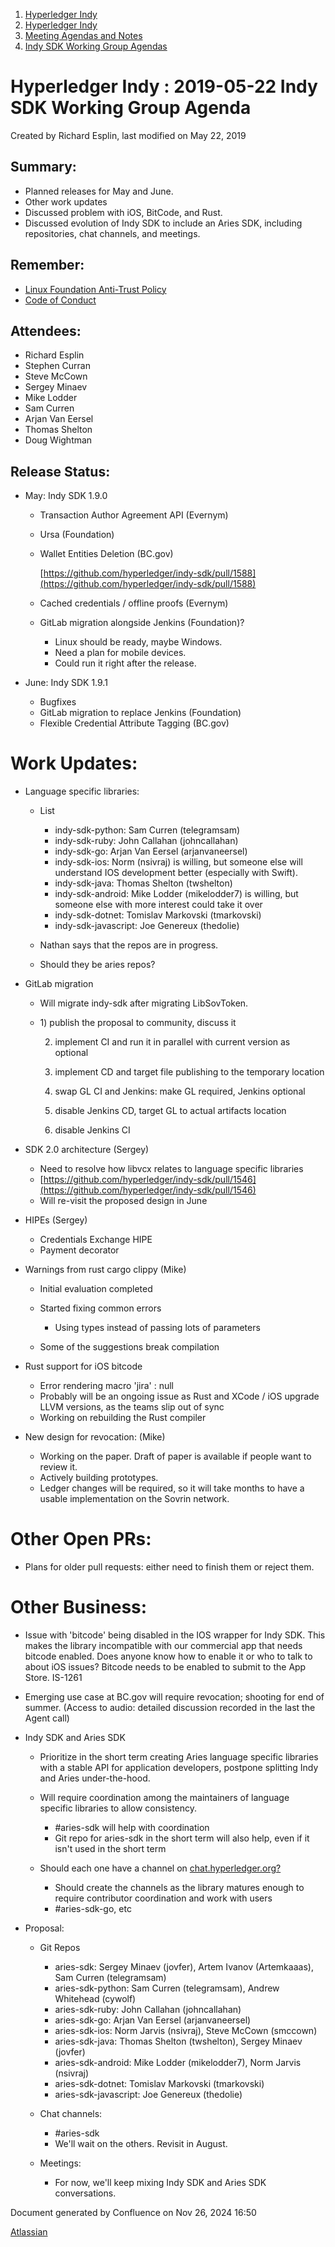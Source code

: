 1. [Hyperledger Indy](index.html)
2. [Hyperledger Indy](Hyperledger-Indy_19464194.html)
3. [Meeting Agendas and Notes](Meeting-Agendas-and-Notes_19464715.html)
4. [Indy SDK Working Group Agendas](Indy-SDK-Working-Group-Agendas_19464232.html)

# Hyperledger Indy : 2019-05-22 Indy SDK Working Group Agenda

Created by Richard Esplin, last modified on May 22, 2019

## Summary:

- Planned releases for May and June.
- Other work updates
- Discussed problem with iOS, BitCode, and Rust.
- Discussed evolution of Indy SDK to include an Aries SDK, including repositories, chat channels, and meetings.

## Remember:

- [Linux Foundation Anti-Trust Policy](2019-05-22-Indy-SDK-Working-Group-Agenda_19464277.html)
- [Code of Conduct](https://lf-hyperledger.atlassian.net/wiki/spaces/events/pages/21791172/Diversity+and+Code+of+Conduct)

## Attendees:

- Richard Esplin
- Stephen Curran
- Steve McCown
- Sergey Minaev
- Mike Lodder
- Sam Curren
- Arjan Van Eersel
- Thomas Shelton
- Doug Wightman

## Release Status:

- May: Indy SDK 1.9.0
  
  - Transaction Author Agreement API (Evernym)
  - Ursa (Foundation)
  - Wallet Entities Deletion (BC.gov)
    
    [https://github.com/hyperledger/indy-sdk/pull/1588](https://github.com/hyperledger/indy-sdk/pull/1588)
  - Cached credentials / offline proofs (Evernym)
  - GitLab migration alongside Jenkins (Foundation)?
    
    - Linux should be ready, maybe Windows.
    - Need a plan for mobile devices.
    - Could run it right after the release.
- June: Indy SDK 1.9.1
  
  - Bugfixes
  - GitLab migration to replace Jenkins (Foundation)
  - Flexible Credential Attribute Tagging (BC.gov)

# Work Updates:

- Language specific libraries:
  
  - List
    
    - indy-sdk-python: Sam Curren (telegramsam)
    - indy-sdk-ruby: John Callahan (johncallahan)
    - indy-sdk-go: Arjan Van Eersel (arjanvaneersel)
    - indy-sdk-ios: Norm (nsivraj) is willing, but someone else will understand IOS development better (especially with Swift).
    - indy-sdk-java: Thomas Shelton (twshelton)
    - indy-sdk-android: Mike Lodder (mikelodder7) is willing, but someone else with more interest could take it over
    - indy-sdk-dotnet: Tomislav Markovski (tmarkovski)
    - indy-sdk-javascript: Joe Genereux (thedolie)
  - Nathan says that the repos are in progress.
  - Should they be aries repos?
- GitLab migration
  
  - Will migrate indy-sdk after migrating LibSovToken.
  - 1\) publish the proposal to community, discuss it
    
    2) implement CI and run it in parallel with current version as optional
    
    3) implement CD and target file publishing to the temporary location
    
    4) swap GL CI and Jenkins: make GL required, Jenkins optional
    
    5) disable Jenkins CD, target GL to actual artifacts location
    
    6) disable Jenkins CI
- SDK 2.0 architecture (Sergey)
  
  - Need to resolve how libvcx relates to language specific libraries
  - [https://github.com/hyperledger/indy-sdk/pull/1546](https://github.com/hyperledger/indy-sdk/pull/1546)
  - Will re-visit the proposed design in June
- HIPEs (Sergey)
  
  - Credentials Exchange HIPE
  - Payment decorator
- Warnings from rust cargo clippy (Mike)
  
  - Initial evaluation completed
  - Started fixing common errors
    
    - Using types instead of passing lots of parameters
  - Some of the suggestions break compilation
- Rust support for iOS bitcode
  
  - Error rendering macro 'jira' : null
  - Probably will be an ongoing issue as Rust and XCode / iOS upgrade LLVM versions, as the teams slip out of sync
  - Working on rebuilding the Rust compiler
- New design for revocation: (Mike)
  
  - Working on the paper. Draft of paper is available if people want to review it.
  - Actively building prototypes.
  - Ledger changes will be required, so it will take months to have a usable implementation on the Sovrin network.

# Other Open PRs:

- Plans for older pull requests: either need to finish them or reject them.

# Other Business:

- Issue with 'bitcode' being disabled in the IOS wrapper for Indy SDK. This makes the library incompatible with our commercial app that needs bitcode enabled. Does anyone know how to enable it or who to talk to about iOS issues? Bitcode needs to be enabled to submit to the App Store. IS-1261
- Emerging use case at BC.gov will require revocation; shooting for end of summer. (Access to audio: detailed discussion recorded in the last the Agent call)
- Indy SDK and Aries SDK
  
  - Prioritize in the short term creating Aries language specific libraries with a stable API for application developers, postpone splitting Indy and Aries under-the-hood.
  - Will require coordination among the maintainers of language specific libraries to allow consistency.
    
    - #aries-sdk will help with coordination
    - Git repo for aries-sdk in the short term will also help, even if it isn't used in the short term
  - Should each one have a channel on [chat.hyperledger.org?](http://chat.hyperledger.org)
    
    - Should create the channels as the library matures enough to require contributor coordination and work with users
    - #aries-sdk-go, etc
- Proposal:
  
  - Git Repos 
    
    - aries-sdk: Sergey Minaev (jovfer), Artem Ivanov (Artemkaaas), Sam Curren (telegramsam)
    - aries-sdk-python: Sam Curren (telegramsam), Andrew Whitehead (cywolf)
    - aries-sdk-ruby: John Callahan (johncallahan)
    - aries-sdk-go: Arjan Van Eersel (arjanvaneersel)
    - aries-sdk-ios: Norm Jarvis (nsivraj), Steve McCown (smccown)
    - aries-sdk-java: Thomas Shelton (twshelton), Sergey Minaev (jovfer)
    - aries-sdk-android: Mike Lodder (mikelodder7), Norm Jarvis (nsivraj)
    - aries-sdk-dotnet: Tomislav Markovski (tmarkovski)
    - aries-sdk-javascript: Joe Genereux (thedolie)
  - Chat channels:
    
    - #aries-sdk
    - We'll wait on the others. Revisit in August.
  - Meetings:
    
    - For now, we'll keep mixing Indy SDK and Aries SDK conversations.

Document generated by Confluence on Nov 26, 2024 16:50

[Atlassian](http://www.atlassian.com/)
